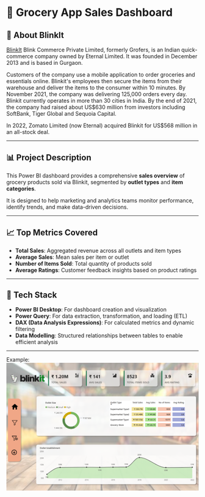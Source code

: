 <h1>🛒 Grocery App Sales Dashboard</h1>

## 📌 About BlinkIt
[BlinkIt](https://en.wikipedia.org/wiki/Blinkit) Blink Commerce Private Limited, formerly Grofers, is an Indian quick-commerce company owned by Eternal Limited. It was founded in December 2013 and is based in Gurgaon.

Customers of the company use a mobile application to order groceries and essentials online. Blinkit's employees then secure the items from their warehouse and deliver the items to the consumer within 10 minutes. By November 2021, the company was delivering 125,000 orders every day. Blinkit currently operates in more than 30 cities in India. By the end of 2021, the company had raised about US$630 million from investors including SoftBank, Tiger Global and Sequoia Capital.

In 2022, Zomato Limited (now Eternal) acquired Blinkit for US$568 million in an all-stock deal.

---

## 📊 Project Description
This Power BI dashboard provides a comprehensive **sales overview** of grocery products sold via Blinkit, segmented by **outlet types** and **item categories**.

It is designed to help marketing and analytics teams monitor performance, identify trends, and make data-driven decisions.

---

## 📈 Top Metrics Covered
- **Total Sales**: Aggregated revenue across all outlets and item types  
- **Average Sales**: Mean sales per item or outlet  
- **Number of Items Sold**: Total quantity of products sold  
- **Average Ratings**: Customer feedback insights based on product ratings  

---

## 🧰 Tech Stack
- **Power BI Desktop**: For dashboard creation and visualization  
- **Power Query**: For data extraction, transformation, and loading (ETL)  
- **DAX (Data Analysis Expressions)**: For calculated metrics and dynamic filtering  
- **Data Modelling**: Structured relationships between tables to enable efficient analysis  

---


Example: ![Dashboard Preview](https://github.com/ashwin-sg/grocery-app-dashboard-powerbi/blob/main/grocery-app-sales-dashbaord.png)
